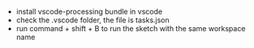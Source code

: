 * install vscode-processing bundle in vscode
* check the .vscode folder, the file is tasks.json
* run command + shift + B to run the sketch with the same workspace name